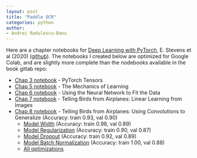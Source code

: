 ```yaml
---
layout: post
title: "Paddle OCR"
categories: python
author:
- Andrei Radulescu-Banu
---
```


Here are a chapter notebooks for [Deep Learning with PyTorch](https://pytorch.org/assets/deep-learning/Deep-Learning-with-PyTorch.pdf), E. Stevens et al (2020) ([github](https://github.com/deep-learning-with-pytorch/dlwpt-code)). The notebooks I created below are optimized for Google Colab, and are slightly more complete than the nodebooks available in the book gitlab repo:
* [Chap 3 notebook](https://colab.research.google.com/drive/1fBOnexT_67V1wVaHB-3UQrkuIy3tyndL) - PyTorch Tensors
* [Chap 5 notebook](https://colab.research.google.com/drive/1ouky-tdUJ-bXjVL2HSOW69vKHknwhQdf) - The Mechanics of Learning
* [Chap 6 notebook](https://colab.research.google.com/drive/1RXFudMCOCVSCzOd9xXyCLLmliBzRYRxv?usp=sharing) - Using the Neural Network to Fit the Data
* [Chap 7 notebook](https://colab.research.google.com/drive/1IUKCMi2sMXw0pX3R1MZt6vy8UiBcWEco?usp=sharing) - Telling Birds from Airplanes: Linear Learning from Images
* [Chap 8 notebook](https://colab.research.google.com/drive/1AS1Z1JfvjKODejy0G57lem5Y86JIK5Yh?usp=sharing) - Telling Birds from Airplanes: Using Convolutions to Generalize (Accuracy: train 0.93, val 0.90)
  * [Model Width](https://colab.research.google.com/drive/1O4djWIzbcel1-pqXKq8K9uF445dSTGBt?usp=sharing) (Accuracy: train 0.98, val 0.89)
  * [Model Regularization](https://colab.research.google.com/drive/1A7sl36qPDQxDxbw0rPonDvo167bpW-6a?usp=sharing) (Accuracy: train 0.90, val 0.87)
  * [Model Dropout](https://colab.research.google.com/drive/1Qw4Rtta3-7flR1ozMaHLmESc-CUUbwFp?usp=sharing) (Accuracy: train 0.92, val 0.89)
  * [Model Batch Normalization](https://colab.research.google.com/drive/1PCKqKFAFPqxEdqnvP04XUwfv17XiBCaa?usp=sharing) (Accuracy: train 1.00, val 0.88)
  * [All optimizations](https://github.com/Bitdribble/dlwpt-code/blob/master/colab/PyTorchCh8_Optimization.ipynb)